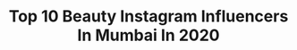 ---
title: Top 10 Beauty Instagram Influencers In Mumbai In 2020
description: >-
  Find top beauty Instagram influencers in Mumbai in 2020. Most popular hashtags: #beauty #india #style #mumbai.
platform: Instagram
profiles:
  - username: "_phoenixbae_"
    fullname: >-
      SWETA SUMAN PASAYAT | BLOGGER
    location: "India"
    followers: 7193
    engagement: 826
    commentsToLikes: 0.154761
    id: ck8taed50reyy0j78ts5bqy36
    verified: false
    hashtags: "#voguemagazine, #tiktokviral, #white, #photographie"
  - username: "thatquirkymiss"
    fullname: >-
      Aditi Shrestha
    location: "India"
    followers: 126511
    engagement: 591
    commentsToLikes: 0.010935
    id: ck0w6k87l8yra0i19knyb31rz
    verified: false
    hashtags: "#selfcare, #quarantine, #real, #dayinmylife"
  - username: "lovingmom_v"
    fullname: >-
      Priyanka Agarwal
    location: "India"
    followers: 17896
    engagement: 202
    commentsToLikes: 0.107617
    id: ck136aewz5jhb0i19ziwx2vbu
    verified: false
    hashtags: "#citron16, #toystorageideas, #toddlermom, #suratlife"
  - username: "_thecozychic_"
    fullname: >-
      Kashish Panchal
    location: "India"
    followers: 10663
    engagement: 1068
    commentsToLikes: 0.100103
    id: ck5zyehth9qk10i14ytbydnrm
    verified: false
    hashtags: "#comics, #makeupoftheday, #quarentinelife, #dontrush"
  - username: "palak_singh810"
    fullname: >-
      Palaksingh
    location: "India"
    followers: 45399
    engagement: 330
    commentsToLikes: 0.049167
    id: ckapaqc6px2j80i78p7gfcod7
    verified: false
    hashtags: "#stylish, #moodyports, #lensonstreets, #risingstars"
  - username: "just4anushka"
    fullname: >-
      ᴍᴇʀʟɪɴ♥️❝ＡＮＵＳＨＫＩＡＮ❞
    location: "India"
    followers: 22946
    engagement: 774
    commentsToLikes: 0.014278
    id: ckaotzj16y4l70i78gu3adw7b
    verified: false
    hashtags: "#jannatzubair, #sundayfunday, #avneetkaur, #siddneet"
  - username: "fork_spoon_pune"
    fullname: >-
      Fork & Spoon Pune
    location: "India"
    followers: 11392
    engagement: 911
    commentsToLikes: 0.014127
    id: ck600bns1dao30i14os5et2ip
    verified: false
    hashtags: "#lifestylebloggers, #homemadepudding, #easybreakfast, #puneinsta"
  - username: "akshita_.yadav"
    fullname: >-
      Akshita yadav
    location: "India"
    followers: 2254
    engagement: 3501
    commentsToLikes: 0.083896
    id: ck8tcxyt7141l0j78stkk5ckx
    verified: false
    hashtags: "#bighit, #eyeliner, #holihai, #king"
  - username: "shwe_dhanvij"
    fullname: >-
      Shweta
    location: "India"
    followers: 9060
    engagement: 770
    commentsToLikes: 0.025548
    id: ck0u05wibsppz0i19bzpf43mk
    verified: false
    hashtags: "#eyemakeup, #igers, #cardio, #gymtime"
  - username: "wohwaliladkiofficial"
    fullname: >-
      Nikitha P Khatri
    location: "India"
    followers: 47742
    engagement: 414
    commentsToLikes: 0.062270
    id: ck5q8gcho61lv0i110m7c2ipm
    verified: false
    hashtags: "#delhiblogger, #indiangiveaway, #food, #bloggergiveaway"
---